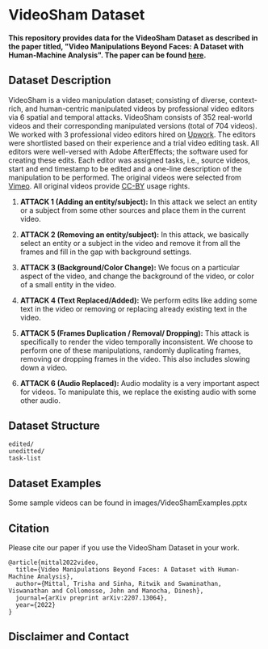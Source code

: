 # VideoSham Dataset

#### This repository provides data for the VideoSham Dataset as described in the paper titled, "Video Manipulations Beyond Faces: A Dataset with Human-Machine Analysis". The paper can be found <a href="https://arxiv.org/abs/2207.13064">here</a>.

## Dataset Description
VideoSham is a video manipulation dataset; consisting of diverse, context-rich, and human-centric manipulated videos by professional video editors via 6 spatial and temporal attacks. VideoSham consists of 352 real-world videos and their corresponding manipulated versions (total of 704 videos). We worked with 3 professional video editors hired on <a href="www.upwork.com">Upwork</a>. The editors were shortlisted based on their experience and a trial video editing task. All editors were well-versed with Adobe AfterEffects; the software used for creating these edits. Each editor was assigned tasks, i.e., source videos, start and end timestamp to be edited and a one-line description of the manipulation to be performed. The original videos were selected from <a href="www.vimeo.com">Vimeo</a>. All original videos provide <a href="https://creativecommons.org/licenses/by/4.0/">CC-BY</a> usage rights. 


1. **ATTACK 1 (Adding an entity/subject):** In this attack we select an entity or a subject from some other sources and place them in the current video.

2. **ATTACK 2 (Removing an entity/subject):** In this attack, we basically select an entity or a subject in the video and remove it from all the frames and fill in the gap with background settings.

3. **ATTACK 3 (Background/Color Change):** We focus on a particular aspect of the video, and change the background of the video, or color of a small entity in the video. 

4. **ATTACK 4 (Text Replaced/Added):** We perform edits like adding some text in the video or removing or replacing already existing text in the video. 

5. **ATTACK 5 (Frames Duplication / Removal/ Dropping):** This attack is specifically to render the video temporally inconsistent. We choose to perform one of these manipulations, randomly duplicating frames, removing or dropping frames in the video. This also includes slowing down a video. 

6. **ATTACK 6 (Audio Replaced):** Audio modality is a very important aspect for videos. To manipulate this, we replace the existing audio with some other audio. 

## Dataset Structure

```
edited/
uneditted/
task-list
```
## Dataset Examples
Some sample videos can be found in images/VideoShamExamples.pptx

## Citation
Please cite our paper if you use the VideoSham Dataset in your work.
```
@article{mittal2022video,
  title={Video Manipulations Beyond Faces: A Dataset with Human-Machine Analysis},
  author={Mittal, Trisha and Sinha, Ritwik and Swaminathan, Viswanathan and Collomosse, John and Manocha, Dinesh},
  journal={arXiv preprint arXiv:2207.13064},
  year={2022}
}
```

## Disclaimer and Contact
